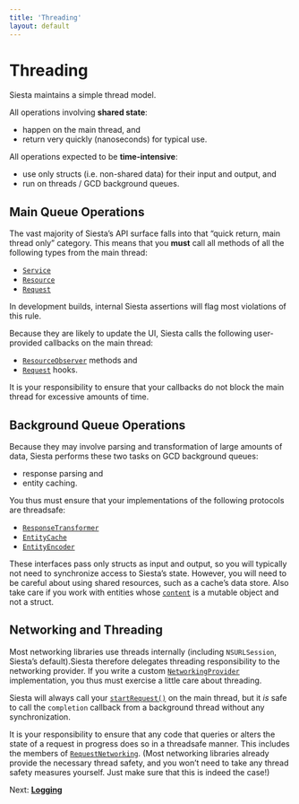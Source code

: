 ```yaml
---
title: 'Threading'
layout: default
---
```


# Threading

Siesta maintains a simple thread model.

All operations involving **shared state**:

  - happen on the main thread, and
  - return very quickly (nanoseconds) for typical use.

All operations expected to be **time-intensive**:

  - use only structs (i.e. non-shared data) for their input and output, and
  - run on threads / GCD background queues.

## Main Queue Operations

The vast majority of Siesta’s API surface falls into that “quick return, main thread only” category. This means that you **must** call all methods of all the following types from the main thread:

  - [`Service`](http://bustoutsolutions.github.io/siesta/api/Classes/Service.html)
  - [`Resource`](http://bustoutsolutions.github.io/siesta/api/Classes/Resource.html)
  - [`Request`](http://bustoutsolutions.github.io/siesta/api/Protocols/Request.html)

In development builds, internal Siesta assertions will flag most violations of this rule.

Because they are likely to update the UI, Siesta calls the following user-provided callbacks on the main thread:

  - [`ResourceObserver`](http://bustoutsolutions.github.io/siesta/api/Protocols/ResourceObserver.html) methods and
  - [`Request`](http://bustoutsolutions.github.io/siesta/api/Protocols/Request.html) hooks.

It is your responsibility to ensure that your callbacks do not block the main thread for excessive amounts of time.

## Background Queue Operations

Because they may involve parsing and transformation of large amounts of data, Siesta performs these two tasks on GCD background queues:

  - response parsing and
  - entity caching.

You thus must ensure that your implementations of the following protocols are threadsafe:

  - [`ResponseTransformer`](http://bustoutsolutions.github.io/siesta/api/Protocols/ResponseTransformer.html)
  - [`EntityCache`](http://bustoutsolutions.github.io/siesta/api/Protocols/EntityCache.html)
  - [`EntityEncoder`](http://bustoutsolutions.github.io/siesta/api/Protocols/EntityEncoder.html)

These interfaces pass only structs as input and output, so you will typically not need to synchronize access to Siesta’s state. However, you will need to be careful about using shared resources, such as a cache’s data store. Also take care if you work with entities whose [`content`](http://bustoutsolutions.github.io/siesta/api/Structs/Entity.html#/s:vV6Siesta6Entity7contentP_) is a mutable object and not a struct.

## Networking and Threading

Most networking libraries use threads internally (including `NSURLSession`, Siesta’s default).Siesta therefore delegates threading responsibility to the networking provider. If you write a custom [`NetworkingProvider`](http://bustoutsolutions.github.io/siesta/api/Protocols/NetworkingProvider.html) implementation, you thus must exercise a little care about threading.

Siesta will always call your [`startRequest()`](http://bustoutsolutions.github.io/siesta/api/Protocols/NetworkingProvider.html#/s:FP6Siesta18NetworkingProvider12startRequestuRq_S0__Fq_FTCSo12NSURLRequest10completionFT5nsresGSqCSo17NSHTTPURLResponse_4bodyGSqCSo6NSData_5errorGSqPSs9ErrorType___T__PS_17RequestNetworking_) on the main thread, but it _is_ safe to call the `completion` callback from a background thread without any synchronization.

It is your responsibility to ensure that any code that queries or alters the state of a request in progress does so in a threadsafe manner. This includes the members of [`RequestNetworking`](http://bustoutsolutions.github.io/siesta/api/Protocols/RequestNetworking.html). (Most networking libraries already provide the necessary thread safety, and you won’t need to take any thread safety measures yourself. Just make sure that this is indeed the case!)

<p class='guide-next'>Next: <strong><a href='../logging'>Logging</a></p>
